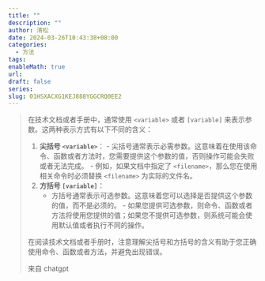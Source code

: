 ```yaml
---
title: ""
description: ""
author: 清松
date: 2024-03-26T10:43:38+08:00
categories:
  - 方法
tags: 
enableMath: true
url: 
draft: false
series: 
slug: 01HSXACXG1KEJ888YGGCRQ0EE2
---
```


>在技术文档或者手册中，通常使用 `<variable>` 或者 `[variable]` 来表示参数。这两种表示方式有以下不同的含义：
>1. **尖括号 `<variable>`**：
     - 尖括号通常表示必需参数。这意味着在使用该命令、函数或者方法时，您需要提供这个参数的值，否则操作可能会失败或者无法完成。
     - 例如，如果文档中指定了 `<filename>`，那么您在使用相关命令时必须替换 `<filename>` 为实际的文件名。
>2. **方括号 `[variable]`**：
>    - 方括号通常表示可选参数。这意味着您可以选择是否提供这个参数的值，而不是必须的。
    - 如果您提供可选参数，则命令、函数或者方法将使用您提供的值；如果您不提供可选参数，则系统可能会使用默认值或者执行不同的操作。
>
>在阅读技术文档或者手册时，注意理解尖括号和方括号的含义有助于您正确使用命令、函数或者方法，并避免出现错误。
>
> 来自 chatgpt





